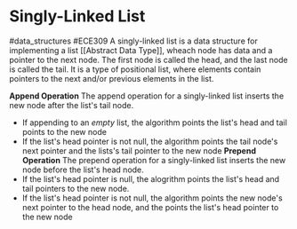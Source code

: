 # Singly-Linked List
#data_structures #ECE309 
A singly-linked list is a data structure for implementing a list [[Abstract Data Type]], wheach node has data and a pointer to the next node. The first node is called the head, and the last node is called the tail. It is a type of positional list, where elements contain pointers to the next and/or previous elements in the list.

**Append Operation**
The append operation for a singly-linked list inserts the new node after the list's tail node.
- If appending to an *empty* list, the algorithm points the list's head and tail points to the new node
- If the list's head pointer is not null, the algorithm points the tail node's next pointer and the lists's tail pointer to the new node
**Prepend Operation**
The prepend operation for a singly-linked list inserts the new node before the list's head node.
- If the list's head pointer is null, the alogrithm points the list's head and tail pointers to the new node.
- If the list's head pointer is not null, the algorithm points the new node's next pointer to the head node, and the points the list's head pointer to the new node